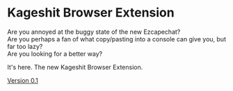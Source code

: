 # Kageshit Browser Extension

Are you annoyed at the buggy state of the new Ezcapechat?  
Are you perhaps a fan of what copy/pasting into a console can give you, but far
too lazy?  
Are you looking for a better way?

It's here. The new Kageshit Browser Extension.

[Version 0.1](https://fried-possum-peckers.github.io/kageshit/releases/kageshit-0.1.xpi)
